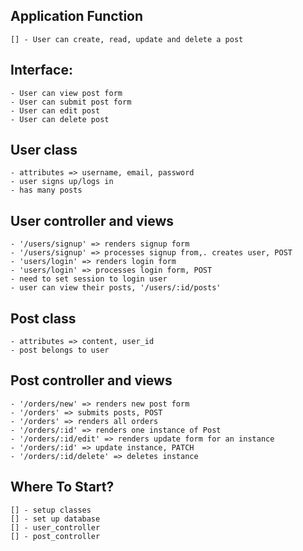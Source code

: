 ## Application Function
    [] - User can create, read, update and delete a post

## Interface:
    - User can view post form
    - User can submit post form
    - User can edit post
    - User can delete post

## User class
    - attributes => username, email, password
    - user signs up/logs in
    - has many posts

## User controller and views
    - '/users/signup' => renders signup form
    - '/users/signup' => processes signup from,. creates user, POST
    - 'users/login' => renders login form
    - 'users/login' => processes login form, POST
    - need to set session to login user
    - user can view their posts, '/users/:id/posts'

## Post class
    - attributes => content, user_id
    - post belongs to user

## Post controller and views
    - '/orders/new' => renders new post form
    - '/orders' => submits posts, POST
    - '/orders' => renders all orders
    - '/orders/:id' => renders one instance of Post
    - '/orders/:id/edit' => renders update form for an instance
    - '/orders/:id' => update instance, PATCH
    - '/orders/:id/delete' => deletes instance

## Where To Start?
    [] - setup classes
    [] - set up database
    [] - user_controller
    [] - post_controller
